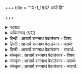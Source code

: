 +++
title = "10-1_1837 आपो हि"

+++
<details><summary>पदपाठः</summary>

आ꣡पः꣢꣯। हि। स्थ। म꣣योभु꣡वः꣢। म꣣यः। भु꣡वः꣢꣯। ताः। नः꣣। ऊर्जे꣢। द꣣धातन। दधात। न। महे꣢। र꣡णा꣢꣯य। च꣡क्ष꣢꣯से। १८३७।
</details>

<details><summary>अधिमन्त्रम् (VC)</summary>

- आपः
- त्रिशिरास्त्वाष्ट्रः सिन्धुद्वीप आम्बरीषो वा
- गायत्री
- षड्जः
</details>

<details><summary>हिन्दी : आचार्य रामनाथ वेदालंकार - विषयः</summary>

प्रथम मन्त्र में ब्रह्मानन्द की धाराओं का विषय है।
</details>

<details><summary>हिन्दी : आचार्य रामनाथ वेदालंकार - पदार्थः</summary>

पदार्थान्वय -  हे (आपः) ब्रह्मानन्द-रस की धाराओ ! तुम (हि) निश्चय ही (मयोभुवः) शान्ति देनेवाली (स्थ) हो। (ताः) वे तुम (नः) हमें (ऊर्जे) ब्रह्मबल के लिए, (महे) महत्ता के लिए (रणाय) देवासुरसङ्ग्राम के लिए और (चक्षसे) अन्तःप्रकाश के लिए (दधातन) धारण करो ॥१॥
</details>

<details><summary>हिन्दी : आचार्य रामनाथ वेदालंकार - भावार्थः</summary>

भावार्थ -  उपासक जब परमात्मा के पास से आनन्द की धाराओं को प्राप्त करता है,तब ब्रह्मबल,आत्मोत्कर्ष और विजय आदि स्वयं ही आ जाते हैं ॥१॥
</details>

<details><summary>संस्कृत : आचार्य रामनाथ वेदालंकार - विषयः</summary>

तत्र ब्रह्मानन्दधाराविषयमाह।
</details>

<details><summary>संस्कृत : आचार्य रामनाथ वेदालंकार - पदार्थः</summary>

पदार्थान्वय -  हे (आपः) ब्रह्मानन्दरसधाराः ! यूयम् (हि) निश्चयेन (मयोभुवः) शान्तेः भावयित्र्यः (स्थ) भवथ। (ताः) ताः यूयम् (नः) अस्मान् (ऊर्जे) ब्रह्मबलाय, (महे) महत्त्वाय, (रणाय) देवासुरसंग्रामाय, (चक्षसे) अन्तःप्रकाशाय च (दधातन) धत्त। [दधातेः ‘तप्तनप्तनथनाश्च’ अ० ७।१।४५ इति तस्य तनबादेशः। छन्दसि बाहुलकादत्र ‘श्नाभ्यस्तयोरातः’ अ० ६।४।११२ इति न प्रवर्तते] ॥१॥२ यास्काचार्यो मन्त्रमिममेवं व्याख्यातवान्—[आपो हि स्थ सुखभुवस्तानोऽन्नाय धत्त, महते च नो रणाय रमणीयाय दर्शनाय (निरु० ९।२५) इति]।
</details>

<details><summary>संस्कृत : आचार्य रामनाथ वेदालंकार - भावार्थः</summary>

भावार्थ -  उपासको यदा परमात्मसकाशादानन्दधाराः प्राप्नोति तदा ब्रह्मबलमात्मोत्कर्षो विजयादयश्च स्वयमेव समागच्छन्ति ॥१॥
</details>